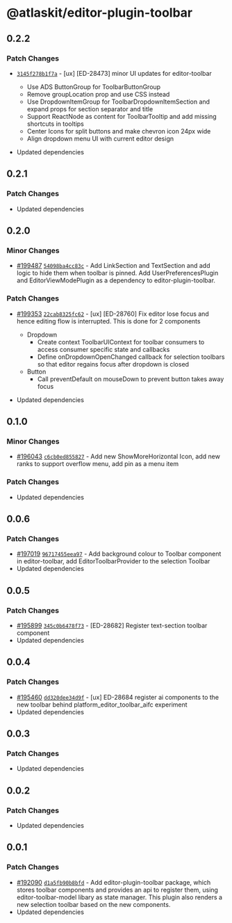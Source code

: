 # @atlaskit/editor-plugin-toolbar

## 0.2.2

### Patch Changes

- [`3145f278b1f7a`](https://bitbucket.org/atlassian/atlassian-frontend-monorepo/commits/3145f278b1f7a) -
  [ux] [ED-28473] minor UI updates for editor-toolbar

  - Use ADS ButtonGroup for ToolbarButtonGroup
  - Remove groupLocation prop and use CSS instead
  - Use DropdownItemGroup for ToolbarDropdownItemSection and expand props for section separator and
    title
  - Support ReactNode as content for ToolbarTooltip and add missing shortcuts in tooltips
  - Center Icons for split buttons and make chevron icon 24px wide
  - Align dropdown menu UI with current editor design

- Updated dependencies

## 0.2.1

### Patch Changes

- Updated dependencies

## 0.2.0

### Minor Changes

- [#199487](https://bitbucket.org/atlassian/atlassian-frontend-monorepo/pull-requests/199487)
  [`54098ba4cc83c`](https://bitbucket.org/atlassian/atlassian-frontend-monorepo/commits/54098ba4cc83c) -
  Add LinkSection and TextSection and add logic to hide them when toolbar is pinned. Add
  UserPreferencesPlugin and EditorViewModePlugin as a dependency to editor-plugin-toolbar.

### Patch Changes

- [#199353](https://bitbucket.org/atlassian/atlassian-frontend-monorepo/pull-requests/199353)
  [`22cab8325fc62`](https://bitbucket.org/atlassian/atlassian-frontend-monorepo/commits/22cab8325fc62) -
  [ux] [ED-28760] Fix editor lose focus and hence editing flow is interrupted. This is done for 2
  components

  - Dropdown
    - Create context ToolbarUIContext for toolbar consumers to access consumer specific state and
      callbacks
    - Define onDropdownOpenChanged callback for selection toolbars so that editor regains focus
      after dropdown is closed
  - Button
    - Call preventDefault on mouseDown to prevent button takes away focus

- Updated dependencies

## 0.1.0

### Minor Changes

- [#196043](https://bitbucket.org/atlassian/atlassian-frontend-monorepo/pull-requests/196043)
  [`c6cb0ed855827`](https://bitbucket.org/atlassian/atlassian-frontend-monorepo/commits/c6cb0ed855827) -
  Add new ShowMoreHorizontal Icon, add new ranks to support overflow menu, add pin as a menu item

### Patch Changes

- Updated dependencies

## 0.0.6

### Patch Changes

- [#197019](https://bitbucket.org/atlassian/atlassian-frontend-monorepo/pull-requests/197019)
  [`96717455eea97`](https://bitbucket.org/atlassian/atlassian-frontend-monorepo/commits/96717455eea97) -
  Add background colour to Toolbar component in editor-toolbar, add EditorToolbarProvider to the
  selection Toolbar
- Updated dependencies

## 0.0.5

### Patch Changes

- [#195899](https://bitbucket.org/atlassian/atlassian-frontend-monorepo/pull-requests/195899)
  [`345c0b6478f73`](https://bitbucket.org/atlassian/atlassian-frontend-monorepo/commits/345c0b6478f73) -
  [ED-28682] Register text-section toolbar component
- Updated dependencies

## 0.0.4

### Patch Changes

- [#195460](https://bitbucket.org/atlassian/atlassian-frontend-monorepo/pull-requests/195460)
  [`dd320dee34d9f`](https://bitbucket.org/atlassian/atlassian-frontend-monorepo/commits/dd320dee34d9f) -
  [ux] ED-28684 register ai components to the new toolbar behind platform_editor_toolbar_aifc
  experiment
- Updated dependencies

## 0.0.3

### Patch Changes

- Updated dependencies

## 0.0.2

### Patch Changes

- Updated dependencies

## 0.0.1

### Patch Changes

- [#192090](https://bitbucket.org/atlassian/atlassian-frontend-monorepo/pull-requests/192090)
  [`d1a5fb90b8bfd`](https://bitbucket.org/atlassian/atlassian-frontend-monorepo/commits/d1a5fb90b8bfd) -
  Add editor-plugin-toolbar package, which stores toolbar components and provides an api to register
  them, using editor-toolbar-model libary as state manager. This plugin also renders a new selection
  toolbar based on the new components.
- Updated dependencies
